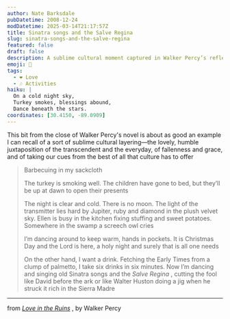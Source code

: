 ```yaml
---
author: Nate Barksdale
pubDatetime: 2008-12-24
modDatetime: 2025-03-14T21:17:57Z
title: Sinatra songs and the Salve Regina
slug: sinatra-songs-and-the-salve-regina
featured: false
draft: false
description: A sublime cultural moment captured in Walker Percy’s reflection on Christmas, blending the everyday with the transcendent.
emoji: 🎄
tags:
  - ❤️ Love
  - 🎶 Activities
haiku: |
  On a cold night sky,  
  Turkey smokes, blessings abound,  
  Dance beneath the stars.
coordinates: [30.4150, -89.0909]
---
```


This bit from the close of Walker Percy's novel is about as good an example I can recall of a sort of sublime cultural layering—the lovely, humble juxtaposition of the transcendent and the everyday, of fallenness and grace, and of taking our cues from the best of all that culture has to offer

> Barbecuing in my sackcloth
>
> The turkey is smoking well. The children have gone to bed, but they’ll be up at dawn to open their presents
>
> The night is clear and cold. There is no moon. The light of the transmitter lies hard by Jupiter, ruby and diamond in the plush velvet sky. Ellen is busy in the kitchen fixing stuffing and sweet potatoes. Somewhere in the swamp a screech owl cries
>
> I’m dancing around to keep warm, hands in pockets. It is Christmas Day and the Lord is here, a holy night and surely that is all one needs
>
> On the other hand, I want a drink. Fetching the Early Times from a clump of palmetto, I take six drinks in six minutes. Now I’m dancing and singing old Sinatra songs and the _Salve Regina_ , cutting the fool like David before the ark or like Walter Huston doing a jig when he struck it rich in the Sierra Madre

---

from _[Love in the Ruins](http://books.google.com/books?id=UoLcPax1WKMC&pg=PA402&dq=barbequeing+in+my+sackcloth&ei=pJpSSdaLKoPKkQSmiJk6)_ , by Walker Percy
